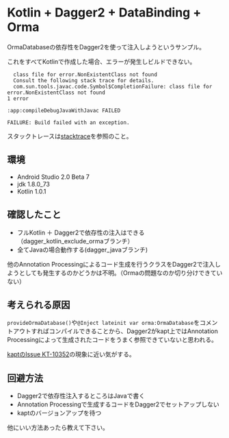 # Kotlin + Dagger2 + DataBinding + Orma

OrmaDatabaseの依存性をDagger2を使って注入しようというサンプル。

これをすべてKotlinで作成した場合、エラーが発生しビルドできない。

```error: cannot access NonExistentClass
  class file for error.NonExistentClass not found
  Consult the following stack trace for details.
  com.sun.tools.javac.code.Symbol$CompletionFailure: class file for error.NonExistentClass not found
1 error

:app:compileDebugJavaWithJavac FAILED

FAILURE: Build failed with an exception.
```

スタックトレースは[stacktrace](stacktrace)を参照のこと。

## 環境

+ Android Studio 2.0 Beta 7
+ jdk 1.8.0_73
+ Kotlin 1.0.1

## 確認したこと

+ フルKotlin ＋ Dagger2で依存性の注入はできる（dagger_kotlin_exclude_ormaブランチ）
+ 全てJavaの場合動作する(dagger_javaブランチ)

他のAnnotation Processingによるコード生成を行うクラスをDagger2で注入しようとしても発生するのかどうかは不明。（Ormaの問題なのか切り分けできていない）

## 考えられる原因

`provideOrmaDatabase()`や`@Inject lateinit var orma:OrmaDatabase`をコメントアウトすればコンパイルできることから、Dagger2がkapt上ではAnnotation Processingによって生成されたコードをうまく参照できていないと思われる。

[kaptのIssue KT-10352](https://youtrack.jetbrains.com/issue/KT-10352)の現象に近い気がする。

## 回避方法

+ Dagger2で依存性注入するところはJavaで書く
+ Annotation Processingで生成するコードをDagger2でセットアップしない
+ kaptのバージョンアップを待つ

他にいい方法あったら教えて下さい。
